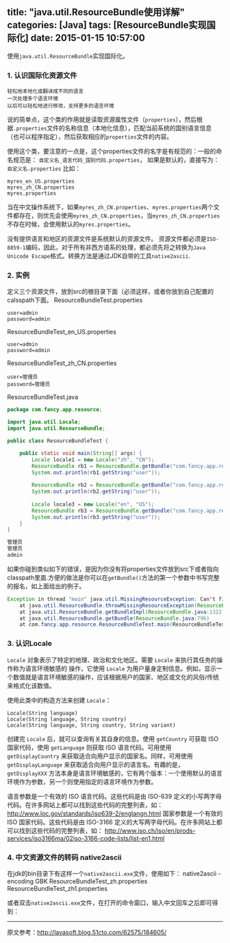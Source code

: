 title: "java.util.ResourceBundle使用详解"
categories: [Java]
tags: [ResourceBundle实现国际化]
date: 2015-01-15 10:57:00
---
使用`java.util.ResourceBundle`实现国际化。
<!-- more -->
### 1. 认识国际化资源文件
```
轻松地本地化或翻译成不同的语言
一次处理多个语言环境
以后可以轻松地进行修改，支持更多的语言环境
```

说的简单点，这个类的作用就是读取资源属性文件（`properties`），然后根据`.properties`文件的名称信息（本地化信息），匹配当前系统的国别语言信息（也可以程序指定），然后获取相应的`properties`文件的内容。

使用这个类，要注意的一点是，这个properties文件的名字是有规范的：一般的命名规范是： `自定义名_语言代码_国别代码.properties`，
如果是默认的，直接写为：`自定义名.properties`
比如：
```
myres_en_US.properties
myres_zh_CN.properties
myres.properties
```

当在中文操作系统下，如果`myres_zh_CN.properties`、`myres.properties`两个文件都存在，则优先会使用`myres_zh_CN.properties`，当`myres_zh_CN.properties`不存在时候，会使用默认的`myres.properties`。

没有提供语言和地区的资源文件是系统默认的资源文件。
资源文件都必须是`ISO-8859-1`编码，因此，对于所有非西方语系的处理，都必须先将之转换为`Java Unicode Escape`格式。转换方法是通过JDK自带的工具`native2ascii`.

### 2. 实例

定义三个资源文件，放到src的根目录下面（必须这样，或者你放到自己配置的calsspath下面。
ResourceBundleTest.properties
```
user=admin
password=admin
```
ResourceBundleTest_en_US.properties
```
user=admin
password=admin
```
ResourceBundleTest_zh_CN.properties
```
user=管理员
password=管理员
```
ResourceBundleTest.java
```java
package com.fancy.app.resource;

import java.util.Locale;
import java.util.ResourceBundle;

public class ResourceBundleTest {

	public static void main(String[] args) {
		Locale locale1 = new Locale("zh", "CN");
		ResourceBundle rb1 = ResourceBundle.getBundle("com.fancy.app.resource.ResourceBundleTest", locale1);
		System.out.println(rb1.getString("user"));
		
		ResourceBundle rb2 = ResourceBundle.getBundle("com.fancy.app.resource.ResourceBundleTest", Locale.getDefault());
		System.out.println(rb2.getString("user"));
		
		Locale locale3 = new Locale("en", "US");
		ResourceBundle rb3 = ResourceBundle.getBundle("com.fancy.app.resource.ResourceBundleTest", locale3);
		System.out.println(rb3.getString("user"));
	}
}
```

```java
管理员
管理员
admin
```

如果你碰到类似如下的错误，是因为你没有将properties文件放到src下或者指向classpath里面.方便的做法是你可以在`getBundle()`方法的第一个参数中书写完整的报名，如上面给出的例子。
```java
Exception in thread "main" java.util.MissingResourceException: Can't find bundle for base name ResourceBundleTest, locale zh_CN
	at java.util.ResourceBundle.throwMissingResourceException(ResourceBundle.java:1499)
	at java.util.ResourceBundle.getBundleImpl(ResourceBundle.java:1322)
	at java.util.ResourceBundle.getBundle(ResourceBundle.java:796)
	at com.fancy.app.resource.ResourceBundleTest.main(ResourceBundleTest.java:10)
```

### 3. 认识Locale

`Locale` 对象表示了特定的地理、政治和文化地区。需要 `Locale` 来执行其任务的操作称为语言环境敏感的 操作，它使用 `Locale` 为用户量身定制信息。例如，显示一个数值就是语言环境敏感的操作，应该根据用户的国家、地区或文化的风俗/传统来格式化该数值。
 
使用此类中的构造方法来创建 `Locale`：
```
Locale(String language)
Locale(String language, String country)
Locale(String language, String country, String variant)
``` 
创建完 `Locale` 后，就可以查询有关其自身的信息。使用 `getCountry` 可获取 ISO 国家代码，使用 `getLanguage` 则获取 ISO 语言代码。可用使用 `getDisplayCountry` 来获取适合向用户显示的国家名。同样，可用使用 `getDisplayLanguage` 来获取适合向用户显示的语言名。有趣的是，`getDisplayXXX` 方法本身是语言环境敏感的，它有两个版本：一个使用默认的语言环境作为参数，另一个则使用指定的语言环境作为参数。

语言参数是一个有效的 ISO 语言代码。这些代码是由 ISO-639 定义的小写两字母代码。在许多网站上都可以找到这些代码的完整列表，如：
<http://www.loc.gov/standards/iso639-2/englangn.html>
国家参数是一个有效的 ISO 国家代码。这些代码是由 ISO-3166 定义的大写两字母代码。在许多网站上都可以找到这些代码的完整列表，如：
<http://www.iso.ch/iso/en/prods-services/iso3166ma/02iso-3166-code-lists/list-en1.html>

### 4. 中文资源文件的转码 native2ascii

在jdk的bin目录下有这样一个`native2ascii.exe`文件，使用如下：
native2ascii -encoding GBK ResourceBundleTest_zh.properties ResourceBundleTest_zh1.properties

或者双击`native2ascii.exe`文件，在打开的命令窗口，输入中文回车之后即可得到：


---

原文参考：<http://lavasoft.blog.51cto.com/62575/184605/>